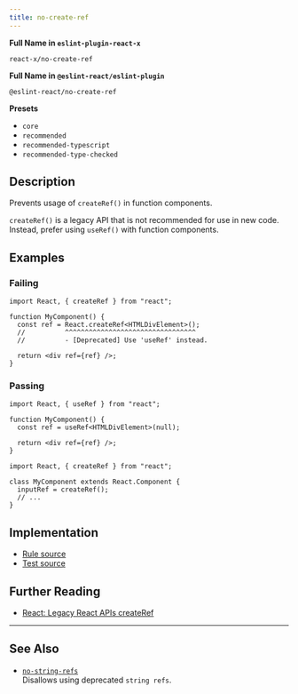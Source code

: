 ```yaml
---
title: no-create-ref
---
```


**Full Name in `eslint-plugin-react-x`**

```plain copy
react-x/no-create-ref
```

**Full Name in `@eslint-react/eslint-plugin`**

```plain copy
@eslint-react/no-create-ref
```

**Presets**

- `core`
- `recommended`
- `recommended-typescript`
- `recommended-type-checked`

## Description

Prevents usage of `createRef()` in function components.

`createRef()` is a legacy API that is not recommended for use in new code. Instead, prefer using `useRef()` with function components.

## Examples

### Failing

```tsx
import React, { createRef } from "react";

function MyComponent() {
  const ref = React.createRef<HTMLDivElement>();
  //          ^^^^^^^^^^^^^^^^^^^^^^^^^^^^^^^^^
  //          - [Deprecated] Use 'useRef' instead.

  return <div ref={ref} />;
}
```

### Passing

```tsx
import React, { useRef } from "react";

function MyComponent() {
  const ref = useRef<HTMLDivElement>(null);

  return <div ref={ref} />;
}
```

```tsx
import React, { createRef } from "react";

class MyComponent extends React.Component {
  inputRef = createRef();
  // ...
}
```

## Implementation

- [Rule source](https://github.com/Rel1cx/eslint-react/tree/main/packages/plugins/eslint-plugin-react-x/src/rules/no-create-ref.ts)
- [Test source](https://github.com/Rel1cx/eslint-react/tree/main/packages/plugins/eslint-plugin-react-x/src/rules/no-create-ref.spec.ts)

## Further Reading

- [React: Legacy React APIs createRef](https://react.dev/reference/react/createRef)

---

## See Also

- [`no-string-refs`](./no-string-refs)\
  Disallows using deprecated `string refs`.
